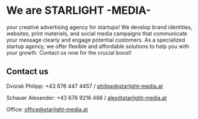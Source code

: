 # We are STARLIGHT -MEDIA-

your creative advertising agency for startups! We develop brand identities, websites, print materials, and social media campaigns that communicate your message clearly and engage potential customers. As a specialized startup agency, we offer flexible and affordable solutions to help you with your growth. Contact us now for the crucial boost!

## Contact us
Dvorak Philipp: +43 676 447 4457 / philipp@starlight-media.at

Schauer Alexander: +43 676 9216 488 / alex@starlight-media.at

Office: office@starlight-media.at
